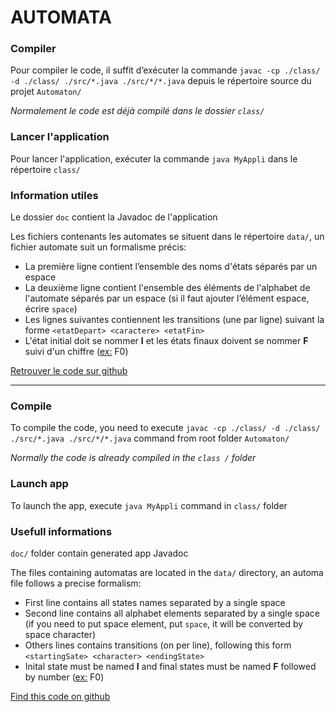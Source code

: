 # AUTOMATA

### Compiler

Pour compiler le code, il suffit d’exécuter la commande `javac -cp ./class/ -d ./class/ ./src/*.java ./src/*/*.java` depuis le répertoire source du projet `Automaton/`

_Normalement le code est déjà compilé dans le dossier `class/`_

### Lancer l'application
Pour lancer l'application, exécuter la commande `java MyAppli` dans le répertoire `class/`

### Information utiles
Le dossier `doc` contient la Javadoc de l'application

Les fichiers contenants les automates se situent dans le répertoire `data/`, un fichier automate suit un formalisme précis:
* La première ligne contient l’ensemble des noms d'états séparés par un espace
* La deuxième ligne contient l'ensemble des éléments de l'alphabet de l'automate séparés par un espace (si il faut ajouter l’élément espace, écrire `space`)
* Les lignes suivantes contiennent les transitions (une par ligne) suivant la forme `<etatDepart> <caractere> <etatFin>`
* L'état initial doit se nommer **I** et les états finaux doivent se nommer **F** suivi d'un chiffre (<u>ex:</u> F0)

[Retrouver le code sur github](https://github.com/Sedpower/Automaton)

-------

### Compile

To compile the code, you need to execute `javac -cp ./class/ -d ./class/ ./src/*.java ./src/*/*.java` command from root folder `Automaton/`

_Normally the code is already compiled in the `class /` folder_

### Launch app
To launch the app, execute `java MyAppli` command in `class/` folder

### Usefull informations
`doc/` folder contain generated app Javadoc

The files containing automatas are located in the `data/` directory, an automa file follows a precise formalism:
* First line contains all states names separated by a single space
* Second line contains all alphabet elements separated by a single space (if you need to put space element, put `space`, it will be converted by space character)
* Others lines contains transitions (on per line), following this form `<startingSate> <character> <endingState>`
* Inital state must be named **I** and final states must be named **F** followed by number (<u>ex:</u> F0)

[Find this code on github](https://github.com/Sedpower/Automaton)
